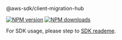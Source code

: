 @aws-sdk/client-migration-hub

[![NPM version](https://img.shields.io/npm/v/@aws-sdk/client-migration-hub/preview.svg)](https://www.npmjs.com/package/@aws-sdk/client-migration-hub)
[![NPM downloads](https://img.shields.io/npm/dm/@aws-sdk/client-migration-hub.svg)](https://www.npmjs.com/package/@aws-sdk/client-migration-hub)

For SDK usage, please step to [SDK reademe](https://github.com/aws/aws-sdk-js-v3).
